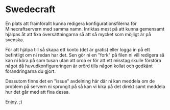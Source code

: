 # Swedecraft
En plats att framförallt kunna redigera konfigurationsfilerna för Minecraftservern med samma namn. 
Inriktas mest på att kunna gemensamt hjälpas åt att fixa översättningarna så att så mycket som möjligt är på svenska.

För att hjälpa till så skapa ett konto (det är gratis) eller logga in på ett befintligt om ni redan har det. Sen gör ni en "fork" på filen ni vill redigera så kan ni köra på som tusan utan att oroa er för att ett misstag skulle förstöra något då huvudkonfigureringen är orörd tills någon kollat och godkänt förändringarna du gjort.

Dessutom finns det en "issue" avdelning här där ni kan meddela om de problem på servern ni sprungit på så kan vi kika på det direkt samt meddela hur det går med att fixa dessa.

Enjoy. ;)
